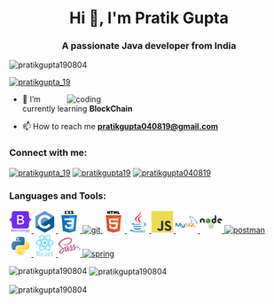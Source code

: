 <h1 align="center">Hi 👋, I'm Pratik Gupta</h1>
<h3 align="center">A passionate Java developer from India</h3>

<p align="left"> <img
        src="https://komarev.com/ghpvc/?username=pratikgupta190804&label=Profile%20views&color=0e75b6&style=flat"
        alt="pratikgupta190804" /> </p>

<p align="left"> <a href="https://twitter.com/pratikgupta_19" target="blank"><img
            src="https://img.shields.io/twitter/follow/pratikgupta_19?logo=twitter&style=for-the-badge"
            alt="pratikgupta_19" /></a> </p>

<img align="right" alt="coding" width="400" src="https://tse3.mm.bing.net/th?id=OIP.gyAMQBdiiAS2YIHtKgJKoAAAAA&pid=Api&P=0&w=300&h=300">

- 🌱 I’m currently learning **BlockChain**

- 📫 How to reach me **pratikgupta040819@gmail.com**

<h3 align="left">Connect with me:</h3>
<p align="left">
    <a href="https://twitter.com/pratikgupta_19" target="blank"><img align="center"
            src="https://raw.githubusercontent.com/rahuldkjain/github-profile-readme-generator/master/src/images/icons/Social/twitter.svg"
            alt="pratikgupta_19" height="30" width="40" /></a>
    <a href="https://linkedin.com/in/pratikgupta19" target="blank"><img align="center"
            src="https://raw.githubusercontent.com/rahuldkjain/github-profile-readme-generator/master/src/images/icons/Social/linked-in-alt.svg"
            alt="pratikgupta19" height="30" width="40" /></a>
    <a href="https://www.leetcode.com/pratikgupta040819" target="blank"><img align="center"
            src="https://raw.githubusercontent.com/rahuldkjain/github-profile-readme-generator/master/src/images/icons/Social/leet-code.svg"
            alt="pratikgupta040819" height="30" width="40" /></a>
</p>

<h3 align="left">Languages and Tools:</h3>
<p align="left"> <a href="https://getbootstrap.com" target="_blank" rel="noreferrer"> <img
            src="https://raw.githubusercontent.com/devicons/devicon/master/icons/bootstrap/bootstrap-plain-wordmark.svg"
            alt="bootstrap" width="40" height="40" /> </a> <a href="https://www.cprogramming.com/" target="_blank"
        rel="noreferrer"> <img src="https://raw.githubusercontent.com/devicons/devicon/master/icons/c/c-original.svg"
            alt="c" width="40" height="40" /> </a> <a href="https://www.w3schools.com/css/" target="_blank"
        rel="noreferrer"> <img
            src="https://raw.githubusercontent.com/devicons/devicon/master/icons/css3/css3-original-wordmark.svg"
            alt="css3" width="40" height="40" /> </a> <a href="https://git-scm.com/" target="_blank" rel="noreferrer">
        <img src="https://www.vectorlogo.zone/logos/git-scm/git-scm-icon.svg" alt="git" width="40" height="40" /> </a>
    <a href="https://www.w3.org/html/" target="_blank" rel="noreferrer"> <img
            src="https://raw.githubusercontent.com/devicons/devicon/master/icons/html5/html5-original-wordmark.svg"
            alt="html5" width="40" height="40" /> </a> <a href="https://www.java.com" target="_blank" rel="noreferrer">
        <img src="https://raw.githubusercontent.com/devicons/devicon/master/icons/java/java-original.svg" alt="java"
            width="40" height="40" /> </a> <a href="https://developer.mozilla.org/en-US/docs/Web/JavaScript"
        target="_blank" rel="noreferrer"> <img
            src="https://raw.githubusercontent.com/devicons/devicon/master/icons/javascript/javascript-original.svg"
            alt="javascript" width="40" height="40" /> </a> <a href="https://www.mysql.com/" target="_blank"
        rel="noreferrer"> <img
            src="https://raw.githubusercontent.com/devicons/devicon/master/icons/mysql/mysql-original-wordmark.svg"
            alt="mysql" width="40" height="40" /> </a> <a href="https://nodejs.org" target="_blank" rel="noreferrer">
        <img src="https://raw.githubusercontent.com/devicons/devicon/master/icons/nodejs/nodejs-original-wordmark.svg"
            alt="nodejs" width="40" height="40" /> </a> <a href="https://postman.com" target="_blank" rel="noreferrer">
        <img src="https://www.vectorlogo.zone/logos/getpostman/getpostman-icon.svg" alt="postman" width="40"
            height="40" /> </a> <a href="https://www.python.org" target="_blank" rel="noreferrer"> <img
            src="https://raw.githubusercontent.com/devicons/devicon/master/icons/python/python-original.svg"
            alt="python" width="40" height="40" /> </a> <a href="https://reactjs.org/" target="_blank" rel="noreferrer">
        <img src="https://raw.githubusercontent.com/devicons/devicon/master/icons/react/react-original-wordmark.svg"
            alt="react" width="40" height="40" /> </a> <a href="https://sass-lang.com" target="_blank" rel="noreferrer">
        <img src="https://raw.githubusercontent.com/devicons/devicon/master/icons/sass/sass-original.svg" alt="sass"
            width="40" height="40" /> </a> <a href="https://spring.io/" target="_blank" rel="noreferrer"> <img
            src="https://www.vectorlogo.zone/logos/springio/springio-icon.svg" alt="spring" width="40" height="40" />
    </a> </p>

<p><img align="left"
        src="https://github-readme-stats.vercel.app/api/top-langs?username=pratikgupta190804&show_icons=true&locale=en&layout=compact"
        alt="pratikgupta190804" /></p>

<p>&nbsp;<img align="center"
        src="https://github-readme-stats.vercel.app/api?username=pratikgupta190804&show_icons=true&locale=en"
        alt="pratikgupta190804" /></p>

<p><img align="center" src="https://github-readme-streak-stats.herokuapp.com/?user=pratikgupta190804&"
        alt="pratikgupta190804" /></p>
